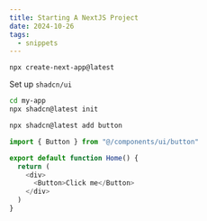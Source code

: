 ```yaml
---
title: Starting A NextJS Project
date: 2024-10-26
tags:
  - snippets
---
```

```
npx create-next-app@latest
```

Set up `shadcn/ui`

```bash
cd my-app
npx shadcn@latest init
```

```bash
npx shadcn@latest add button
```

```js
import { Button } from "@/components/ui/button"

export default function Home() {
  return (
    <div>
      <Button>Click me</Button>
    </div>
  )
}
```



